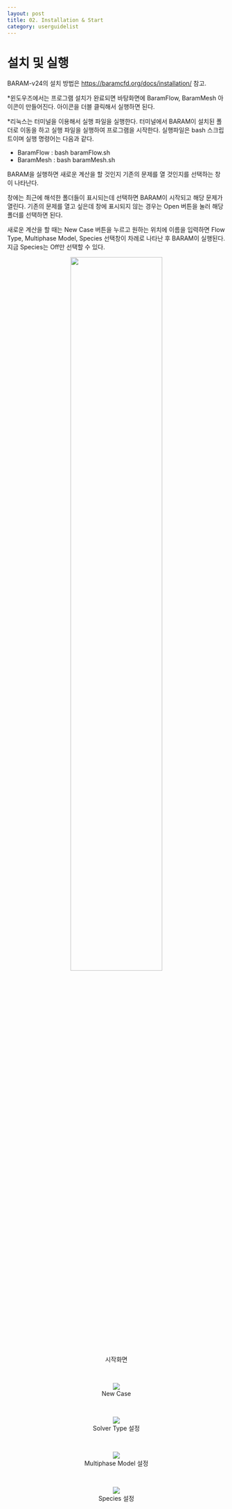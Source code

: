 ```yaml
---
layout: post
title: 02. Installation & Start
category: userguidelist
---
```


# 설치 및 실행

BARAM-v24의 설치 방법은 https://baramcfd.org/docs/installation/ 참고.

*윈도우즈에서는 프로그램 설치가 완료되면 바탕화면에 BaramFlow, BaramMesh 아이콘이 만들어진다. 아이콘을 더블 클릭해서 실행하면 된다.


*리눅스는 터미널을 이용해서 실행 파일을 실행한다. 터미널에서 BARAM이 설치된 폴더로 이동을 하고 실행 파일을 실행하여 프로그램을 시작한다. 실행파일은 bash 스크립트이며 실행 명령어는 다음과 같다. 


* BaramFlow : bash baramFlow.sh
* BaramMesh : bash baramMesh.sh


BARAM을 실행하면 새로운 계산을 할 것인지 기존의 문제를 열 것인지를 선택하는 창이 나타난다.

창에는 최근에 해석한 폴더들이 표시되는데 선택하면 BARAM이 시작되고 해당 문제가 열린다. 기존의 문제를 열고 싶은데 창에 표시되지 않는 경우는 Open 버튼을 눌러 해당 폴더를 선택하면 된다. 

새로운 계산을 할 때는 New Case 버튼을 누르고 원하는 위치에 이름을 입력하면 Flow Type, Multiphase Model, Species 선택창이 차례로 나타난 후 BARAM이 실행된다. 지금 Species는 Off만 선택할 수 있다. <br>

<p align='center'>
    <img src="https://github.com/nextfoam/baram-pages/raw/main/screenshots/pic/launcher1.png" width=65%><br> 시작화면
</p>

<br>
 
<p align='center'>
    <img src="https://github.com/nextfoam/baram-pages/raw/main/screenshots/pic/launcher2.png"><br> New Case
</p>

<br>

<p align='center'>
    <img src="https://github.com/nextfoam/baram-pages/raw/main/screenshots/pic/launcher3.png"><br> Solver Type 설정
</p>

<br>
 
<p align='center'>
    <img src="https://github.com/nextfoam/baram-pages/raw/main/screenshots/pic/launcher4.png"><br> Multiphase Model 설정
</p>

<br>
 
<p align='center'>
    <img src="https://github.com/nextfoam/baram-pages/raw/main/screenshots/pic/launcher5.png"><br> Species 설정
</p>


